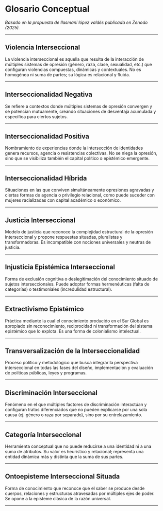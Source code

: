 # Glosario Conceptual
*Basado en la propuesta de llasmani lópez valdés publicada en Zenodo (2025).*

---

## Violencia Interseccional

La violencia interseccional es aquella que resulta de la interacción de múltiples sistemas de opresión (género, raza, clase, sexualidad, etc.) que configuran violencias compuestas, dinámicas y contextuales. No es homogénea ni suma de partes; su lógica es relacional y fluida.

---

## Interseccionalidad Negativa

Se refiere a contextos donde múltiples sistemas de opresión convergen y se potencian mutuamente, creando situaciones de desventaja acumulada y específica para ciertos sujetos.

---

## Interseccionalidad Positiva

Nombramiento de experiencias donde la intersección de identidades genera recursos, agencia o resistencias colectivas. No se niega la opresión, sino que se visibiliza también el capital político o epistémico emergente.

---

## Interseccionalidad Híbrida

Situaciones en las que conviven simultáneamente opresiones agravadas y ciertas formas de agencia o privilegio relacional, como puede suceder con mujeres racializadas con capital académico o económico.

---

## Justicia Interseccional

Modelo de justicia que reconoce la complejidad estructural de la opresión interseccional y propone respuestas situadas, pluralistas y transformadoras. Es incompatible con nociones universales y neutras de justicia.

---

## Injusticia Epistémica Interseccional

Forma de exclusión cognitiva o deslegitimación del conocimiento situado de sujetos interseccionales. Puede adoptar formas hermenéuticas (falta de categorías) o testimoniales (incredulidad estructural).

---

## Extractivismo Epistémico

Práctica mediante la cual el conocimiento producido en el Sur Global es apropiado sin reconocimiento, reciprocidad ni transformación del sistema epistémico que lo explota. Es una forma de colonialismo intelectual.

---

## Transversalización de la Interseccionalidad

Proceso político y metodológico que busca integrar la perspectiva interseccional en todas las fases del diseño, implementación y evaluación de políticas públicas, leyes y programas.

---

## Discriminación Interseccional

Fenómeno en el que múltiples factores de discriminación interactúan y configuran tratos diferenciados que no pueden explicarse por una sola causa (ej. género o raza por separado), sino por su entrelazamiento.

---

## Categoría Interseccional

Herramienta conceptual que no puede reducirse a una identidad ni a una suma de atributos. Su valor es heurístico y relacional; representa una entidad dinámica más y distinta que la suma de sus partes.

---

## Ontoepisteme Interseccional Situada

Forma de conocimiento que reconoce que el saber se produce desde cuerpos, relaciones y estructuras atravesadas por múltiples ejes de poder. Se opone a la episteme clásica de la razón universal.

---
